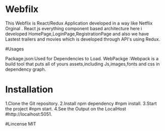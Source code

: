 # Webfilx

This Webflix is React/Redux Application developed in a way like Netflix Orginal . React js everything component based architecture here i developed 
HomePage,LoginPage,RegistrationPage and also we have Lastest trailers and movies which is developed through API's using Redux.

#Usages

Package.json:Used for Dependencies to Load.
WebPackge :Webpack is a build tool that puts all of yours assets,including Js,images,fonts and css in dependency graph.

# Installation

1.Clone the Git repository.
2.Install npm dependency #npm install.
3.Start the project #npm start.
4.See the Output on the LocalHost #http://localhost:5051.

#Lincense
 MIT
